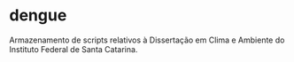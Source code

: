 # dengue
Armazenamento de scripts relativos à Dissertação em Clima e Ambiente do Instituto Federal de Santa Catarina.
